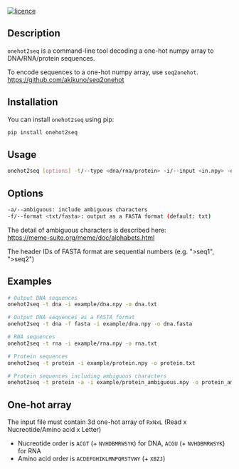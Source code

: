 [![licence](https://img.shields.io/badge/License-MIT-blue.svg?style=flat-square)](https://choosealicense.com/licenses/mit/)
<!-- [![PyPI version](https://img.shields.io/badge/Install%20with-PyPI-brightgreen.svg?style=flat-square)](https://pypi.org/project/calcs/) -->
<!-- [![install with bioconda](https://img.shields.io/badge/Install%20with-Bioconda-brightgreen.svg?style=flat-square)](https://anaconda.org/bioconda/calcs) -->

## Description

`onehot2seq` is a command-line tool decoding a one-hot numpy array to DNA/RNA/protein sequences.  

To encode sequences to a one-hot numpy array, use `seq2onehot`.  
https://github.com/akikuno/seq2onehot


## Installation

You can install `onehot2seq` using pip:

```bash
pip install onehot2seq
```
<!-- 
Alternatively, you can get `onehot2seq` from bioconda:

```
conda install -c bioconda onehot2seq
``` -->

## Usage

```bash
onehot2seq [options] -t/--type <dna/rna/protein> -i/--input <in.npy> -o/--output <out.txt/fasta>
```

## Options

```bash
-a/--ambiguous: include ambiguous characters
-f/--format <txt/fasta>: output as a FASTA format (default: txt)
```

The detail of ambiguous characters is described here:  
https://meme-suite.org/meme/doc/alphabets.html


The header IDs of FASTA format are sequential numbers (e.g. ">seq1", ">seq2")


## Examples

```bash
# Output DNA sequences
onehot2seq -t dna -i example/dna.npy -o dna.txt

# Output DNA sequences as a FASTA format
onehot2seq -t dna -f fasta -i example/dna.npy -o dna.fasta

# RNA sequences
onehot2seq -t rna -i example/rna.npy -o rna.txt

# Protein sequences
onehot2seq -t protein -i example/protein.npy -o protein.txt

# Protein sequences including ambiguous characters
onehot2seq -t protein -a -i example/protein_ambiguous.npy -o protein_ambiguous.txt
```

## One-hot array

The input file must contain 3d one-hot array of `RxNxL` (Read x Nucreotide/Amino acid x Letter)

- Nucreotide order is `ACGT` (+ `NVHDBMRWSYK`) for DNA, `ACGU` (+ `NVHDBMRWSYK`) for RNA
- Amino acid order is `ACDEFGHIKLMNPQRSTVWY` (+ `XBZJ`)
